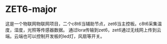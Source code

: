 # ZET6-major
这是一个物联网物联网项目，二个c8t6当辅助节点，zet6当主控板。c8t6采集温度，湿度，光照等传感器数据。
通过lora传输到zet6，zet6通过无线网上传到云端。云端也可以控制开发板的led灯，风扇等开关。
